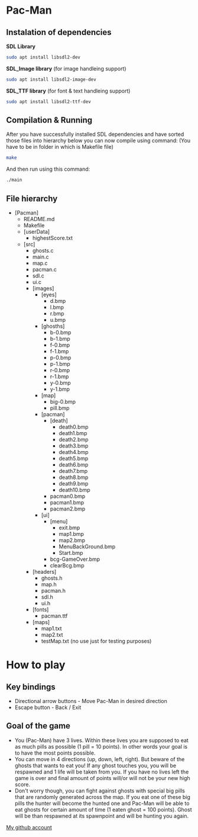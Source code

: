 # Pac-Man
## Instalation of dependencies
**SDL Library**
```bash
sudo apt install libsdl2-dev
```
**SDL_Image library** (for image handleing support)
```bash
sudo apt install libsdl2-image-dev
```
**SDL_TTF library** (for font & text handleing support)
```bash
sudo apt install libsdl2-ttf-dev
```

## Compilation & Running
After you have successfully installed SDL dependencies and have sorted those files into hierarchy below you can now compile using command:
(You have to be in folder in which is Makefile file)
```bash
make
```
And then run using this command:
```bash
./main
```

## File hierarchy
+ [Pacman]
    + README.md
    + Makefile
    + [userData]
        + highestScore.txt
    + [src]
        + ghosts.c
        + main.c
        + map.c
        + pacman.c
        + sdl.c
        + ui.c
        + [images]
            + [eyes]
                + d.bmp
                + l.bmp
                + r.bmp
                + u.bmp
            + [ghosths]
                + b-0.bmp
                + b-1.bmp
                + f-0.bmp
                + f-1.bmp
                + p-0.bmp
                + p-1.bmp
                + r-0.bmp
                + r-1.bmp
                + y-0.bmp
                + y-1.bmp
            + [map]
                + big-0.bmp
                + pill.bmp
            + [pacman]
                + [death]
                    + death0.bmp
                    + death1.bmp
                    + death2.bmp
                    + death3.bmp
                    + death4.bmp
                    + death5.bmp
                    + death6.bmp
                    + death7.bmp
                    + death8.bmp
                    + death9.bmp
                    + death10.bmp
                + pacman0.bmp
                + pacman1.bmp
                + pacman2.bmp
            + [ui]
                + [menu]
                    + exit.bmp
                    + map1.bmp
                    + map2.bmp
                    + MenuBackGround.bmp
                    + Start.bmp
                + bcg-GameOver.bmp
                + clearBcg.bmp
        + [headers]
            + ghosts.h
            + map.h
            + pacman.h
            + sdl.h
            + ui.h
        + [fonts]
            + pacman.ttf
        + [maps]
            + map1.txt
            + map2.txt
            + testMap.txt (no use just for testing purposes)

# How to play
## Key bindings
- Directional arrow buttons   - Move Pac-Man in desired direction
- Escape button               - Back / Exit

## Goal of the game
- You (Pac-Man) have 3 lives. Within these lives you are supposed to eat as much pills as possible (1 pill = 10 points). In other words your goal is to have the most points possible.
- You can move in 4 directions (up, down, left, right). But beware of the ghosts that wants to eat you! If any ghost touches you, you will be respawned and 1 life will be taken from you. If you have no lives left the game is over and final amount of points will/or will not be your new high score.
- Don't worry though, you can fight against ghosts with special big pills that are randomly generated across the map. If you eat one of these big pills the hunter will become the hunted one and Pac-Man will be able to eat ghosts for certain amount of time (1 eaten ghost = 100 points). Ghost will be than respawned at its spawnpoint and will be hunting you again.


[My github account](https://github.com/HankeMat)